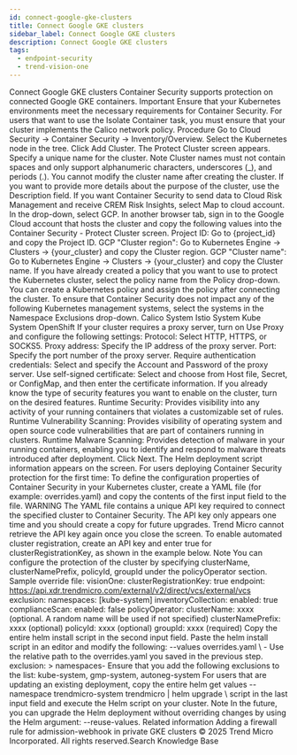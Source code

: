 ```yaml
---
id: connect-google-gke-clusters
title: Connect Google GKE clusters
sidebar_label: Connect Google GKE clusters
description: Connect Google GKE clusters
tags:
  - endpoint-security
  - trend-vision-one
---
```


 Connect Google GKE clusters Container Security supports protection on connected Google GKE containers. Important Ensure that your Kubernetes environments meet the necessary requirements for Container Security. For users that want to use the Isolate Container task, you must ensure that your cluster implements the Calico network policy. Procedure Go to Cloud Security → Container Security → Inventory/Overview. Select the Kubernetes node in the tree. Click Add Cluster. The Protect Cluster screen appears. Specify a unique name for the cluster. Note Cluster names must not contain spaces and only support alphanumeric characters, underscores (_), and periods (.). You cannot modify the cluster name after creating the cluster. If you want to provide more details about the purpose of the cluster, use the Description field. If you want Container Security to send data to Cloud Risk Management and receive CREM Risk Insights, select Map to cloud account. In the drop-down, select GCP. In another browser tab, sign in to the Google Cloud account that hosts the cluster and copy the following values into the Container Security - Protect Cluster screen. Project ID: Go to {project_id} and copy the Project ID. GCP "Cluster region": Go to Kubernetes Engine → Clusters → {your_cluster} and copy the Cluster region. GCP "Cluster name": Go to Kubernetes Engine → Clusters → {your_cluster} and copy the Cluster name. If you have already created a policy that you want to use to protect the Kubernetes cluster, select the policy name from the Policy drop-down. You can create a Kubernetes policy and assign the policy after connecting the cluster. To ensure that Container Security does not impact any of the following Kubernetes management systems, select the systems in the Namespace Exclusions drop-down. Calico System Istio System Kube System OpenShift If your cluster requires a proxy server, turn on Use Proxy and configure the following settings: Protocol: Select HTTP, HTTPS, or SOCKS5. Proxy address: Specify the IP address of the proxy server. Port: Specify the port number of the proxy server. Require authentication credentials: Select and specify the Account and Password of the proxy server. Use self-signed certificate: Select and choose from Host file, Secret, or ConfigMap, and then enter the certificate information. If you already know the type of security features you want to enable on the cluster, turn on the desired features. Runtime Security: Provides visibility into any activity of your running containers that violates a customizable set of rules. Runtime Vulnerability Scanning: Provides visibility of operating system and open source code vulnerabilities that are part of containers running in clusters. Runtime Malware Scanning: Provides detection of malware in your running containers, enabling you to identify and respond to malware threats introduced after deployment. Click Next. The Helm deployment script information appears on the screen. For users deploying Container Security protection for the first time: To define the configuration properties of Container Security in your Kubernetes cluster, create a YAML file (for example: overrides.yaml) and copy the contents of the first input field to the file. WARNING The YAML file contains a unique API key required to connect the specified cluster to Container Security. The API key only appears one time and you should create a copy for future upgrades. Trend Micro cannot retrieve the API key again once you close the screen. To enable automated cluster registration, create an API key and enter true for clusterRegistrationKey, as shown in the example below. Note You can configure the protection of the cluster by specifying clusterName, clusterNamePrefix, policyId, groupId under the policyOperator section. Sample override file: visionOne: clusterRegistrationKey: true endpoint: https://api.xdr.trendmicro.com/external/v2/direct/vcs/external/vcs exclusion: namespaces: [kube-system] inventoryCollection: enabled: true complianceScan: enabled: false policyOperator: clusterName: xxxx (optional. A random name will be used if not specified) clusterNamePrefix: xxxx (optional) policyId: xxxx (optional) groupId: xxxx (required) Copy the entire helm install script in the second input field. Paste the helm install script in an editor and modify the following: --values overrides.yaml \ - Use the relative path to the overrides.yaml you saved in the previous step. exclusion: > namespaces- Ensure that you add the following exclusions to the list: kube-system, gmp-system, autoneg-system For users that are updating an existing deployment, copy the entire helm get values --namespace trendmicro-system trendmicro | helm upgrade \ script in the last input field and execute the Helm script on your cluster. Note In the future, you can upgrade the Helm deployment without overriding changes by using the Helm argument: --reuse-values. Related information Adding a firewall rule for admission-webhook in private GKE clusters © 2025 Trend Micro Incorporated. All rights reserved.Search Knowledge Base